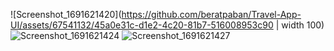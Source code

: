 
![Screenshot_1691621420](https://github.com/beratpaban/Travel-App-UI/assets/67541132/45a0e31c-d1e2-4c20-81b7-516008953c90 | width 100)
![Screenshot_1691621424](https://github.com/beratpaban/Travel-App-UI/assets/67541132/d9d32562-28dc-4f81-a6d3-54f92baea737)
![Screenshot_1691621427](https://github.com/beratpaban/Travel-App-UI/assets/67541132/e685e570-fde2-4b9c-a524-37b489c40492)
